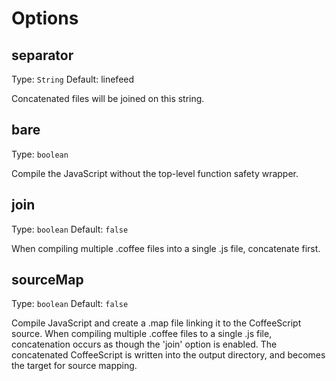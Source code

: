 # Options

## separator
Type: `String`
Default: linefeed

Concatenated files will be joined on this string.

## bare
Type: `boolean`

Compile the JavaScript without the top-level function safety wrapper.

## join
Type: `boolean`
Default: `false`

When compiling multiple .coffee files into a single .js file, concatenate first.

## sourceMap
Type: `boolean`
Default: `false`

Compile JavaScript and create a .map file linking it to the CoffeeScript source. When compiling multiple .coffee files to a single .js file, concatenation occurs as though the 'join' option is enabled. The concatenated CoffeeScript is written into the output directory, and becomes the target for source mapping.